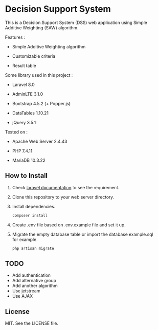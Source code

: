 # Decision Support System

This is a Decision Support System (DSS) web application using Simple Additive Weighting (SAW) algorithm.

Features :

-   Simple Additive Weighting algorithm

-   Customizable criteria

-   Result table

Some library used in this project :

-   Laravel 8.0

-   AdminLTE 3.1.0

-   Bootstrap 4.5.2 (+ Popper.js)

-   DataTables 1.10.21

-   jQuery 3.5.1

Tested on :

-   Apache Web Server 2.4.43

-   PHP 7.4.11

-   MariaDB 10.3.22

## How to Install

1. Check [laravel documentation](https://laravel.com/docs/8.x) to see the requirement.

2. Clone this repository to your web server directory.

3. Install dependencies.

    ```bash
    composer install
    ```

4. Create .env file based on .env.example file and set it up.

5. Migrate the empty database table or import the database example.sql for example.

    ```bash
    php artisan migrate
    ```

## TODO

-   Add authentication
-   Add alternative group
-   Add another algorithm
-   Use jetstream
-   Use AJAX

## License

MIT. See the LICENSE file.
